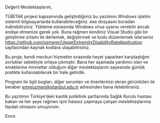 Değerli Meslektaşlarım,

TÜBİTAK projesi kapsamında geliştirdiğimiz bu yazılımın Windows işletim sistemli bilgisayarlarda kullanabileceğiniz .exe dosyasını buradan indirebilirsiniz. 
Yükleme esnasında Windows virus uyarısı verebilir ancak endişe etmenize gerek yok. 
Buna rağmen kendiniz Visual Studio gibi bir geliştirme ortamı ile derlemek, değiştirmek ve kodu düzenlemek isterseniz https://github.com/ozmemr/UpperExtremityDisabilityRateApplication sayfasından
kaynak kodlara ulaşabilirsiniz.

Bu proje, kendi mecburi hizmetim sırasında heyet yaparken karşılaştığım zorluklar sebebiyle ortaya çıkmıştır. Bana her aşamada yardımcı olan ve emeklerine minnettar olduğum diğer meslektaşlarım sayesinde
günlük pratikte kullanılabilecek bir hale getirdik.

Program ile ilgili bugları, diğer sorunları ve önerilerinizi ekran görüntüleri ile beraber emreozmen@istanbul.edu.tr adresinden bana iletebilirsiniz.

Bu yazılımın Türkiye'deki kaotik poliklinik şartlarında Sağlık Kurulu hastası bakan ve her şeye rağmen işini hatasız yapmaya çalışan meslektaşlarıma faydalı olmasını umuyorum.

Emre
